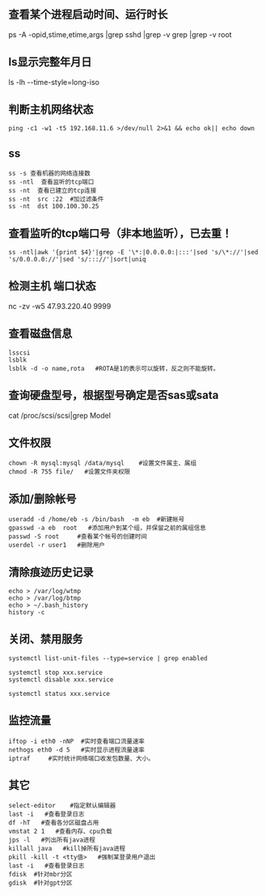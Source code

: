 ## 查看某个进程启动时间、运行时长
ps -A -opid,stime,etime,args |grep sshd |grep -v grep |grep -v root

## ls显示完整年月日
ls -lh --time-style=long-iso 

## 判断主机网络状态
```
ping -c1 -w1 -t5 192.168.11.6 >/dev/null 2>&1 && echo ok|| echo down
```

## ss 
```
ss -s 查看机器的网络连接数
ss -ntl  查看监听的tcp端口
ss -nt  查看已建立的tcp连接
ss -nt  src :22  #加过滤条件
ss -nt  dst 100.100.30.25
```

## 查看监听的tcp端口号（非本地监听），已去重！
```
ss -ntl|awk '{print $4}'|grep -E '\*:|0.0.0.0:|:::'|sed 's/\*://'|sed 's/0.0.0.0://'|sed 's/::://'|sort|uniq
```

## 检测主机 端口状态
nc -zv -w5 47.93.220.40 9999

## 查看磁盘信息
```
lsscsi
lsblk
lsblk -d -o name,rota   #ROTA是1的表示可以旋转，反之则不能旋转。
```

## 查询硬盘型号，根据型号确定是否sas或sata
cat /proc/scsi/scsi|grep Model


##  文件权限  
```
chown -R mysql:mysql /data/mysql    #设置文件属主、属组 
chmod -R 755 file/   #设置文件夹权限
```

##  添加/删除帐号
```
useradd -d /home/eb -s /bin/bash  -m eb  #新建帐号
gpasswd -a eb  root   #添加用户到某个组，并保留之前的属组信息
passwd -S root     #查看某个帐号的创建时间
userdel -r user1   #删除用户
```

##  清除痕迹历史记录 
```
echo > /var/log/wtmp
echo > /var/log/btmp
echo > ~/.bash_history 
history -c
```

## 关闭、禁用服务
```
systemctl list-unit-files --type=service | grep enabled

systemctl stop xxx.service
systemctl disable xxx.service

systemctl status xxx.service
```
## 监控流量
```
iftop -i eth0 -nNP  #实时查看端口流量速率
nethogs eth0 -d 5   #实时显示进程流量速率
iptraf     #实时统计网络端口收发包数量、大小。
```
## 其它
```
select-editor    #指定默认编辑器
last -i   #查看登录日志
df -hT   #查看各分区磁盘占用
vmstat 2 1   #查看内存、cpu负载
jps -l   #列出所有java进程
killall java   #kill掉所有java进程
pkill -kill -t <tty值>   #强制某登录用户退出
last -i   #查看登录日志
fdisk  #针对mbr分区
gdisk  #针对gpt分区
```